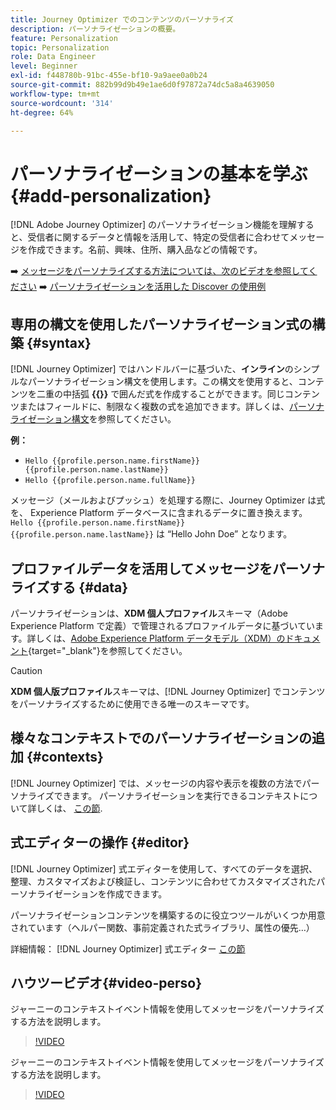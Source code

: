 ```yaml
---
title: Journey Optimizer でのコンテンツのパーソナライズ
description: パーソナライゼーションの概要。
feature: Personalization
topic: Personalization
role: Data Engineer
level: Beginner
exl-id: f448780b-91bc-455e-bf10-9a9aee0a0b24
source-git-commit: 882b99d9b49e1ae6d0f97872a74dc5a8a4639050
workflow-type: tm+mt
source-wordcount: '314'
ht-degree: 64%

---
```


# パーソナライゼーションの基本を学ぶ{#add-personalization}

[!DNL Adobe Journey Optimizer] のパーソナライゼーション機能を理解すると、受信者に関するデータと情報を活用して、特定の受信者に合わせてメッセージを作成できます。名前、興味、住所、購入品などの情報です。

➡️ [メッセージをパーソナライズする方法については、次のビデオを参照してください](#video-perso)
➡️ [パーソナライゼーションを活用した Discover の使用例](personalization-use-case.md)

## 専用の構文を使用したパーソナライゼーション式の構築 {#syntax}

[!DNL Journey Optimizer] ではハンドルバーに基づいた、**インライン**&#x200B;のシンプルなパーソナライゼーション構文を使用します。この構文を使用すると、コンテンツを二重の中括弧 **{{}}** で囲んだ式を作成することができます。同じコンテンツまたはフィールドに、制限なく複数の式を追加できます。詳しくは、[パーソナライゼーション構文](personalization-syntax.md)を参照してください。

**例：**

* `Hello {{profile.person.name.firstName}} {{profile.person.name.lastName}}`
* `Hello {{profile.person.name.fullName}}`

メッセージ（メールおよびプッシュ）を処理する際に、Journey Optimizer は式を、 Experience Platform データベースに含まれるデータに置き換えます。`Hello {{profile.person.name.firstName}} {{profile.person.name.lastName}}` は “Hello John Doe” となります。

## プロファイルデータを活用してメッセージをパーソナライズする {#data}

パーソナライゼーションは、**XDM 個人プロファイル**&#x200B;スキーマ（Adobe Experience Platform で定義）で管理されるプロファイルデータに基づいています。詳しくは、[Adobe Experience Platform データモデル（XDM）のドキュメント](https://experienceleague.adobe.com/docs/experience-platform/xdm/home.html?lang=ja){target=&quot;_blank&quot;}を参照してください。

>[!CAUTION]
>**XDM 個人版プロファイル**&#x200B;スキーマは、[!DNL Journey Optimizer] でコンテンツをパーソナライズするために使用できる唯一のスキーマです。

## 様々なコンテキストでのパーソナライゼーションの追加 {#contexts}

[!DNL Journey Optimizer] では、メッセージの内容や表示を複数の方法でパーソナライズできます。 パーソナライゼーションを実行できるコンテキストについて詳しくは、 [この節](personalization-contexts.md).

## 式エディターの操作 {#editor}

[!DNL Journey Optimizer] 式エディターを使用して、すべてのデータを選択、整理、カスタマイズおよび検証し、コンテンツに合わせてカスタマイズされたパーソナライゼーションを作成できます。

パーソナライゼーションコンテンツを構築するのに役立つツールがいくつか用意されています（ヘルパー関数、事前定義された式ライブラリ、属性の優先…）

詳細情報： [!DNL Journey Optimizer] 式エディター [この節](personalization-build-expressions.md)

## ハウツービデオ{#video-perso}

ジャーニーのコンテキストイベント情報を使用してメッセージをパーソナライズする方法を説明します。

>[!VIDEO](https://video.tv.adobe.com/v/334165?quality=12)

ジャーニーのコンテキストイベント情報を使用してメッセージをパーソナライズする方法を説明します。

>[!VIDEO](https://video.tv.adobe.com/v/334078?quality=12)

